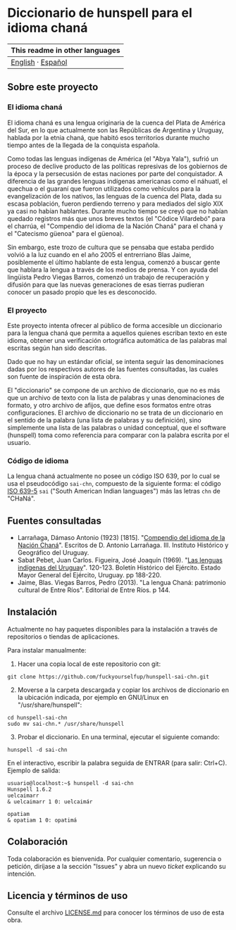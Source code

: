 # Diccionario de hunspell para el idioma chaná

| This readme in other languages |
| --------- |
| [English](README-en.md) · [Español](README.md)|

## Sobre este proyecto
### El idioma chaná
El idioma chaná es una lengua originaria de la cuenca del Plata de América del Sur, en lo que 
actualmente son las Repúblicas de Argentina y Uruguay, hablada por la etnia chaná, que habitó 
esos territorios durante mucho tiempo antes de la llegada de la conquista española.

Como todas las lenguas indígenas de América (el "Abya Yala"), sufrió un proceso de declive 
producto de las políticas represivas de los gobiernos de la época y la persecusión de estas 
naciones por parte del conquistador. A diferencia de las grandes lenguas indígenas americanas 
como el náhuatl, el quechua o el guaraní que fueron utilizados como vehículos para la 
evangelización de los nativos, las lenguas de la cuenca del Plata, dada su escasa población, 
fueron perdiendo terreno y para mediados del siglo XIX ya casi no habían hablantes. Durante 
mucho tiempo se creyó que no habían quedado registros más que unos breves textos (el "Códice 
Vilardebó" para el charrúa, el "Compendio del idioma de la Nación Chaná" para el chaná y el 
"Catecismo güenoa" para el güenoa).

Sin embargo, este trozo de cultura que se pensaba que estaba perdido volvió a la luz cuando en 
el año 2005 el entrerriano Blas Jaime, posiblemente el último hablante de esta lengua, comenzó a 
buscar gente que hablara la lengua a través de los medios de prensa. Y con ayuda del lingüista 
Pedro Viegas Barros, comenzó un trabajo de recuperación y difusión para que las nuevas 
generaciones de esas tierras pudieran conocer un pasado propio que les es desconocido.

### El proyecto
Este proyecto intenta ofrecer al público de forma accesible un diccionario para la lengua chaná
que permita a aquellos quienes escriban texto en este idioma, obtener una verificación 
ortográfica automática de las palabras mal escritas según han sido descritas.

Dado que no hay un estándar oficial, se intenta seguir las denominaciones dadas por los 
respectivos autores de las fuentes consultadas, las cuales son fuente de inspiración de 
esta obra.

El "diccionario" se compone de un archivo de diccionario, que no es más que un archivo de texto 
con la lista de palabras y unas denominaciones de formato, y otro archivo de afijos, que define 
esos formatos entre otras configuraciones. El archivo de diccionario no se trata de un 
diccionario en el sentido de la palabra (una lista de palabras y su definición), sino 
simplemente una lista de las palabras o unidad conceptual, que el software (hunspell) toma como 
referencia para comparar con la palabra escrita por el usuario.

### Código de idioma
La lengua chaná actualmente no posee un código ISO 639, por lo cual se usa el pseudocódigo 
`sai-chn`, compuesto de la siguiente forma: el código [ISO 639-5](https://www.loc.gov/standards/iso639-5/id.php) `sai` ("South American Indian languages")
más las letras `chn` de "CHaNá".

## Fuentes consultadas
* Larrañaga, Dámaso Antonio (1923) [1815]. "[Compendio del idioma de la Nación Chaná](http://etnolinguistica.wdfiles.com/local--files/biblio%3Alarranaga-1923-compendio/larranaga_1923_compendio.pdf)". Escritos de D. Antonio Larrañaga. III. Instituto Histórico y Geográfico del Uruguay.
* Sabat Pebet, Juan Carlos. Figueira, José Joaquín (1969). "[Las lenguas indígenas del Uruguay](https://www.estudioshistoricos-en.edu.uy/assets/080-bolet%C3%ADn-hist%C3%B3rico-n%C2%BA-120---123---a%C3%B1o-1969.pdf)". 120-123. Boletín Histórico del Ejército. Estado Mayor General del Ejército, Uruguay. pp 188-220.
* Jaime, Blas. Viegas Barros, Pedro (2013). "La lengua Chaná: patrimonio cultural de Entre Ríos". Editorial de Entre Ríos. p 144.

## Instalación
Actualmente no hay paquetes disponibles para la instalación a través de repositorios o tiendas 
de aplicaciones.

Para instalar manualmente:
1. Hacer una copia local de este repositorio con git:
```
git clone https://github.com/fuckyourselfup/hunspell-sai-chn.git
```
2. Moverse a la carpeta descargada y copiar los archivos de diccionario en la ubicación indicada, por ejemplo en GNU/Linux en "/usr/share/hunspell":
```
cd hunspell-sai-chn
sudo mv sai-chn.* /usr/share/hunspell
```
3. Probar el diccionario. En una terminal, ejecutar el siguiente comando:
```
hunspell -d sai-chn
```
En el interactivo, escribir la palabra seguida de ENTRAR (para salir: Ctrl+C). Ejemplo de salida:
```Shell
usuario@localhost:~$ hunspell -d sai-chn
Hunspell 1.6.2
uelcaimarr
& uelcaimarr 1 0: uelcaimár

opatiam
& opatiam 1 0: opatimá
```

## Colaboración
Toda colaboración es bienvenida. Por cualquier comentario, sugerencia o petición, diríjase a la 
sección "Issues" y abra un nuevo *ticket* explicando su intención.

## Licencia y términos de uso
Consulte el archivo [LICENSE.md](LICENSE.md) para conocer los términos de uso de esta obra.

